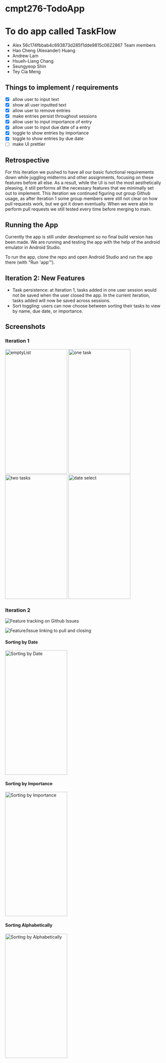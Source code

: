 
# cmpt276-TodoApp

# To do app called TaskFlow

- Alex
 56c174fbbab4c693873d285f1dde9815c0622867
Team members
- Hao Cheng (Alexander) Huang
- Andrew Lam
- Hsueh-Liang Chang
- Seungyeop Shin
- Tey Cia Meng

## Things to implement / requirements
- [x] allow user to input text
- [x] show all user inputted text
- [x] allow user to remove entries
- [x] make entries persist throughout sessions
- [x] allow user to input importance of entry
- [x] allow user to input due date of a entry
- [x] toggle to show entries by importance
- [x] toggle to show entries by due date
- [ ]  make UI prettier

## Retrospective

For this iteration we pushed to have all our basic functional requirements down while juggling midterms and other assignments, focusing on these features before all else. As a result, while the UI is not the most aesthetically pleasing, it still performs all the necessary features that we minimally set out to implement.
This iteration we continued figuring out group Github usage, as after Iteration 1 some group members were still not clear on how pull requests work, but we got it down eventually. When we were able to perform pull requests we still tested every time before merging to main.

## Running the App

Currently the app is still under development so no final build version has been made. 
We are running and testing the app with the help of the android emulator in Android Studio. 


To run the app, clone the repo and open Android Studio and run the app there (with "Run 'app'").

## Iteration 2: New Features

- Task persistence: at Iteration 1, tasks added in one user session would not be saved when the user closed the app. In the current iteration, tasks added will now be saved across sessions.
- Sort toggling: users can now choose between sorting their tasks to view by name, due date, or importance.

## Screenshots

### Iteration 1
<img src="./images/emptyList.png" alt="emptyList" width="200" height="400"/> <img src="./images/oneTask.png" alt="one task" width="200" height="400"/> <img src="./images/twoTask.png" alt="two tasks" width="200" height="400"/> <img src="./images/dateSelect.png" alt="date select" width="200" height="400"/>


### Iteration 2
![Feature tracking on Github Issues](./images/issuesOverview.png)

![Feature/Issue linking to pull and closing](./images/issueExample.png)

#### Sorting by Date
<img src="images/SortDate.png" alt="Sorting by Date" width="200" height="400"/>

#### Sorting by Importance
<img src="images/SortImpt.png" alt="Sorting by Importance" width="200" height="400"/>

#### Sorting Alphabetically
<img src="images/SortAlpha.png" alt="Sorting by Alphabetically" width="200" height="400"/>


